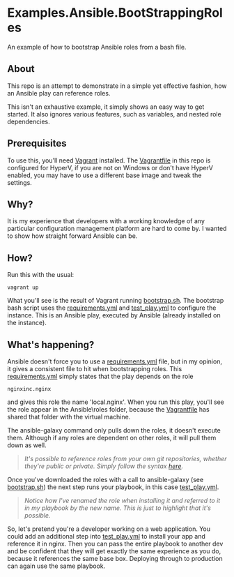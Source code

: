 # Examples.Ansible.BootStrappingRoles
An example of how to bootstrap Ansible roles from a bash file.

## About
This repo is an attempt to demonstrate in a simple yet effective fashion, how an Ansible play can reference roles. 

This isn't an exhaustive example, it simply shows an easy way to get started. It also ignores various features, such as variables, and nested role dependencies.

## Prerequisites
To use this, you'll need [Vagrant](https://www.vagrantup.com/intro/getting-started/) installed. The [Vagrantfile](Vagrantfile) in this repo is configured for HyperV, if you are not on Windows or don't have HyperV enabled, you may have to use a different base image and tweak the settings.

## Why?
It is my experience that developers with a working knowledge of any particular configuration management platform are hard to come by. I wanted to show how straight forward Ansible can be.

## How?
Run this with the usual:
```
vagrant up
```
What you'll see is the result of Vagrant running [bootstrap.sh](bootstrap.sh). The bootstrap bash script uses the [requirements.yml](playbook/requirements.yml) and [test_play.yml](playbook/test_play.yml) to configure the instance. This is an Ansible play, executed by Ansible (already installed on the instance).

## What's happening?
Ansible doesn't force you to use a [requirements.yml](playbook/requirements.yml) file, but in my opinion, it gives a consistent file to hit when bootstrapping roles. This [requirements.yml](playbook/requirements.yml) simply states that the play depends on the role 
```
nginxinc.nginx
```
and gives this role the name 'local.nginx'. When you run this play, you'll see the role appear in the Ansible\roles folder, because the [Vagrantfile](Vagrantfile) has shared that folder with the virtual machine.

The ansible-galaxy command only pulls down the roles, it doesn't execute them. Although if any roles are dependent on other roles, it will pull them down as well.

> *It's possible to reference roles from your own git repositories, whether they're public or private. Simply follow the syntax [here](https://galaxy.ansible.com/docs/using/installing.html#installing-multiple-roles-from-a-file).*

Once you've downloaded the roles with a call to ansible-galaxy (see [bootstrap.sh](bootstrap.sh)) the next step runs your playbook, in this case [test_play.yml](playbook/test_play.yml).

> *Notice how I've renamed the role when installing it and referred to it in my playbook by the new name. This is just to highlight that it's possible.*

So, let's pretend you're a developer working on a web application. You could add an additional step into [test_play.yml](playbook/test_play.yml) to install your app and reference it in nginx. Then you can pass the entire playbook to another dev and be confident that they will get exactly the same experience as you do, because it references the same base box. Deploying through to production can again use the same playbook.